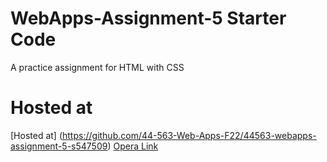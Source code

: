 # WebApps-Assignment-5 Starter Code
A practice assignment for HTML with CSS
# Hosted at
[Hosted at] (https://github.com/44-563-Web-Apps-F22/44563-webapps-assignment-5-s547509)
[Opera Link](insects.html)
